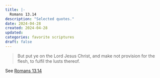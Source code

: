 ```yaml
---
title: |-
  Romans 13.14
description: "Selected quotes."
date: 2024-04-28
created: 2024-04-28
updated: 
categories: favorite scriptures
draft: false
---
```


> But put ye on the Lord Jesus Christ, and make not provision for the flesh, to fulfil the lusts thereof.

See [Romans 13.14](https://www.churchofjesuschrist.org/study/scriptures/nt/rom/13?id=p14&lang=eng#p14)